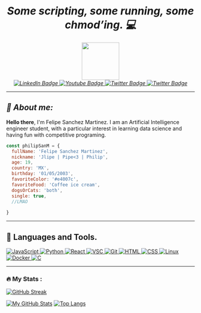 <i>
<h1 align="center">Some scripting, some running, some chmod’ing. 💻</h1>
<div id="header" align="center">
  <img src="https://media.giphy.com/media/JIX9t2j0ZTN9S/giphy.gif" width="100"/>
</div>

<div id="badges" align="center">
  <a href="https://www.linkedin.com/in/philipsanm/">
    <img src="https://img.shields.io/badge/LinkedIn-blue?style=for-the-badge&logo=linkedin&logoColor=white" alt="LinkedIn Badge"/>
  </a>
  <a href="https://www.youtube.com/channel/UCMRk28DnkUTdiNdVc-ZuK_Q">
    <img src="https://img.shields.io/badge/YouTube-red?style=for-the-badge&logo=youtube&logoColor=white" alt="Youtube Badge"/>
  </a>
  <a href="https://twitter.com/PhilipSanM_">
    <img src="https://img.shields.io/badge/Twitter-blue?style=for-the-badge&logo=twitter&logoColor=white" alt="Twitter Badge"/>
  </a>
  <a href="https://www.instagram.com/philipsanm/">
    <img src="https://img.shields.io/badge/instagram-pink?logo=instagram&logoColor=blue&style=for-the-badge" alt="Twitter Badge"/>
  </a>
</div>
<div id="Views" align = "center">
  <img src="https://komarev.com/ghpvc/?username=PhilipSanM&style=flat-square&color=blue" alt=""/>
</div>

---

##  :cherry_blossom: About me:
</i>

<strong>Hello there</strong>, I'm Felipe Sanchez Martinez. I am an Artificial Intelligence engineer student, with a particular interest in learning data science and having fun with competitive programing.

```javascript
const philipSanM = {
  fullName: 'Felipe Sanchez Martinez',
  nickname: 'Jlipe | Pipe<3 | Philip',
  age: 19,
  country: 'MX',
  birthday: '01/05/2003',
  favoriteColor: '#e4007c',
  favoriteFood: 'Coffee ice cream',
  dogsOrCats: 'both',
  single: true,
  //LMAO
 
}
```

---

## :art: Languages and Tools.
</i>

<div id="Tools">
  <a href="https://www.javascript.com/">
    <img src="https://img.shields.io/badge/javascript-%23323330.svg?style=for-the-badge&logo=javascript&logoColor=%23F7DF1E" alt="JavaScript"/>
  </a>
  <a href="https://www.python.org">
    <img src="https://img.shields.io/badge/python-3670A0?style=for-the-badge&logo=python&logoColor=ffdd54" alt="Python"/>
  </a>
  <a href="https://twitter.com/PhilipSanM_">
    <img src="https://img.shields.io/badge/react-%2320232a.svg?style=for-the-badge&logo=react&logoColor=%2361DAFB" alt="React"/>
  </a>
  <a href="https://www.instagram.com/philipsanm/">
    <img src="https://img.shields.io/badge/Visual%20Studio%20Code-0078d7.svg?style=for-the-badge&logo=visual-studio-code&logoColor=white" alt="VSC"/>
  </a>
  <a href="https://git-scm.com/">
    <img src="https://img.shields.io/badge/git-%23F05033.svg?style=for-the-badge&logo=git&logoColor=white" alt="Git"/>
  </a>
    <a href="https://www.w3.org/html/">
    <img src="https://img.shields.io/badge/html5-%23E34F26.svg?style=for-the-badge&logo=html5&logoColor=white" alt="HTML"/>
  </a>
  <a href="https://www.instagram.com/philipsanm/">
    <img src="https://img.shields.io/badge/css3-%231572B6.svg?style=for-the-badge&logo=css3&logoColor=white" alt="CSS"/>
  </a>
  <a href="https://www.linux.org/">
    <img src="https://img.shields.io/badge/linux-%2320232a.svg?style=for-the-badge&logo=linux&logoColor=white" alt="Linux"/>
  </a>
  <a href="https://www.docker.com">
    <img src="https://img.shields.io/badge/Docker-%231572B6.svg?style=for-the-badge&logo=docker&logoColor=white" alt="Docker"/>
  </a>
 <a href="https://www.instagram.com/philipsanm/">
    <img src="https://img.shields.io/badge/C-0078d7.svg?style=for-the-badge&logo=c&logoColor=white" alt="C"/>
  </a>
  
</div>



---

### :fire: My Stats :

[![GitHub Streak](http://github-readme-streak-stats.herokuapp.com?user=PhilipSanM&theme=dark&date_format=j%20M%5B%20Y%5D)](https://git.io/streak-stats)

[![My GitHub Stats](https://github-readme-stats.vercel.app/api/?username=PhilipSanM&count_private=true&theme=dark&showicons=true)]()
[![Top Langs](https://github-readme-stats.vercel.app/api/top-langs/?username=PhilipSanM&layout=compact&theme=vision-friendly-dark)](https://github.com/anuraghazra/github-readme-stats)
